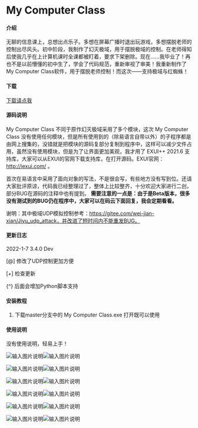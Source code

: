 # My Computer Class

#### 介绍
无聊的信息课上，总想出点乐子。多想在屏幕广播时退出玩游戏，多想摆脱老师的控制出尽风头。初中阶段，我制作了幻灭极域，用于摆脱极域的控制。在老师得知后使我几乎在上计算机课时全课都被盯着，要求下架删除。现在......我毕业了！再也不是以前懵懂的初中生了，学会了代码规范，重新审视了审美！我重新制作了My Computer Class软件，用于摆脱老师控制！而这次——支持极域与红蜘蛛！

#### 下载
[下载请点我](/releases/)

#### 源码说明
My Computer Class 不同于原作幻灭极域采用了多个模块，这次 My Computer Class 没有使用任何模块，但是所有使用到的（除易语言自带以外）的子程序都是由网上搜集的，没错就是把模块的源码复部分复制到程序中，这样可以减少文件占用，虽然没有使用模块，但是为了让界面更加美观，我才用了 EXUI++ 2021.6 支持库，大家可以从EXUI的官网下载支持库，在打开源码。EXUI官网：http://iexui.com/ 。

首次在易语言中采用了面向对象的写法，不是很会写，有些地方没有写到位。还请大家批评原谅，代码我已经整理过了，整体上比较整齐，十分欢迎大家进行二创，部分BUG在源码的注释中也有提到。 **需要注意的一点是：由于是Beta版本，很多没有测试到的BUG仍在程序中，大家可以在码云下面回复，我会定期看看。** 

谢明：其中极域UDP模拟控制参考：https://gitee.com/wei-jian-xian/Jiyu_udp_attack，并改进了短时间内不能重发BUG。

#### 更新日志

2022-1-7 3.4.0 Dev

[@] 修改了UDP控制更加方便

[+] 检查更新

{^} 后面会增加Python脚本支持

#### 安装教程

1.  下载master分支中的 My Computer Class.exe 打开既可以使用

#### 使用说明

没有使用说明，轻易上手！

![输入图片说明](https://images.gitee.com/uploads/images/2021/0705/095857_cf063721_5210553.png "屏幕截图.png")![输入图片说明](https://images.gitee.com/uploads/images/2021/0705/095857_93359492_5210553.png "屏幕截图.png")

![输入图片说明](https://images.gitee.com/uploads/images/2021/0705/100012_f402b3d9_5210553.png "屏幕截图.png")![输入图片说明](https://images.gitee.com/uploads/images/2021/0705/100011_fab01fa9_5210553.png "屏幕截图.png")

![输入图片说明](https://images.gitee.com/uploads/images/2021/0705/100022_05edfb8a_5210553.png "屏幕截图.png")![输入图片说明](https://images.gitee.com/uploads/images/2021/0705/100022_c312bf65_5210553.png "屏幕截图.png")

![输入图片说明](https://images.gitee.com/uploads/images/2021/0705/100036_82bd5ded_5210553.png "屏幕截图.png")![输入图片说明](https://images.gitee.com/uploads/images/2021/0705/100036_e78ccf55_5210553.png "屏幕截图.png")

![输入图片说明](https://images.gitee.com/uploads/images/2021/0705/100047_3e63efc8_5210553.png "屏幕截图.png")![输入图片说明](https://images.gitee.com/uploads/images/2021/0705/100047_7c53378e_5210553.png "屏幕截图.png")

![输入图片说明](https://images.gitee.com/uploads/images/2021/0705/100056_d804b0dc_5210553.png "屏幕截图.png")![输入图片说明](https://images.gitee.com/uploads/images/2021/0705/100056_4101ec91_5210553.png "屏幕截图.png")